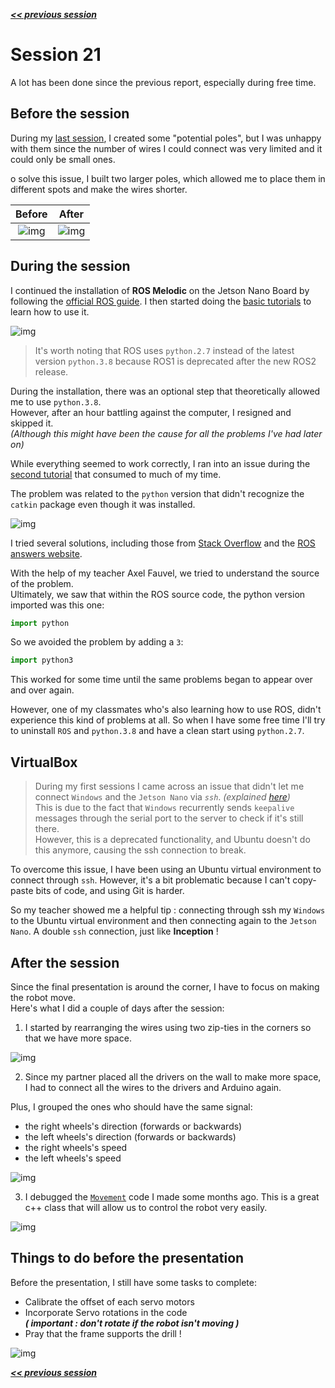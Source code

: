 ***[<< previous session](session20.md)***
 <!-- | [next session >>](session22.md)*** -->

# Session 21

A lot has been done since the previous report, especially during free time.

## Before the session

During my [last session](./session20.md/#electronics), I created some "potential poles", but I was unhappy with them since the number of wires I could connect was very limited and it could only be small ones.  

o solve this issue, I built two larger poles, which allowed me to place them in different spots and make the wires shorter.

|Before|After|
|:---:|:---:|
|![img](../../Documentation/Images/potential_before.jpg)|![img](../../Documentation/Images/potential.jpeg)|

## During the session

I continued the installation of **ROS Melodic** on the Jetson Nano Board by following the [official ROS guide](http://wiki.ros.org/melodic/Installation/Ubuntu).
I then started doing the [basic tutorials](http://wiki.ros.org/ROS/Tutorials) to learn how to use it.

![img](../../Documentation/Images/session21_1.png)

>It's worth noting that ROS uses `python.2.7` instead of the latest version `python.3.8` because ROS1 is deprecated after the new ROS2 release.  

During the installation, there was an optional step that theoretically allowed me to use `python.3.8`.  
However, after an hour battling against the computer, I resigned and skipped it.  
*(Although this might have been the cause for all the problems I've had later on)*

While everything seemed to work correctly, I ran into an issue during the [second tutorial](http://wiki.ros.org/ROS/Tutorials/InstallingandConfiguringROSEnvironment) that consumed to much of my time.  

The problem was related to the `python` version that didn't recognize the `catkin` package even though it was installed.

![img](../../Documentation/Images/session21_5.png)

I tried several solutions, including those from [Stack Overflow](https://stackoverflow.com/questions/43024337/why-this-error-when-i-try-to-create-workspaces-in-ros) and the [ROS answers website](https://answers.ros.org/question/329877/i-have-followed-all-the-command-to-install-ros-melodic-in-ubuntu-bionic-but-stucked-at-setting-up-environment-variables/).

With the help of my teacher Axel Fauvel, we tried to understand the source of the problem.  
Ultimately, we saw that within the ROS source code, the python version imported was this one:

```python
import python
```

So we avoided the problem by adding a `3`:

```python
import python3
```

This worked for some time until the same problems began to appear over and over again.

However, one of my classmates who's also learning how to use ROS, didn't experience this kind of problems at all. So when I have some free time I'll try to uninstall `ROS` and `python.3.8` and have a clean start using `python.2.7`.  

## VirtualBox  

> During my first sessions I came across an issue that didn't let me connect `Windows` and the `Jetson Nano` via *`ssh`*. *(explained [here](https://unix.stackexchange.com/questions/602518/ssh-connection-client-loop-send-disconnect-broken-pipe-or-connection-reset))*  
> This is due to the fact that `Windows` recurrently sends `keepalive` messages through the serial port to the server to check if it's still there.  
> However, this is a deprecated functionality, and Ubuntu doesn't do this anymore, causing the ssh connection to break.

To overcome this issue, I have been using an Ubuntu virtual environment to connect through `ssh`. However, it's a bit problematic because I can't copy-paste bits of code, and using Git is harder.

So my teacher showed me a helpful tip : connecting through ssh my `Windows` to the Ubuntu virtual environment and then connecting again to the `Jetson Nano`. A double `ssh` connection, just like **Inception** !

## After the session

Since the final presentation is around the corner, I have to focus on making the robot move.  
Here's what I did a couple of days after the session:  

1. I started by rearranging the wires using two zip-ties in the corners so that we have more space.

![img](../../Documentation/Images/zip-tie.jpeg)

2. Since my partner placed all the drivers on the wall to make more space, I had to connect all the wires to the drivers and Arduino again.  

Plus, I grouped the ones who should have the same signal:

- the right wheels's direction (forwards or backwards)
- the left wheels's direction (forwards or backwards)
- the right wheels's speed
- the left wheels's speed

![img](../../Documentation/Images/group-wires.jpeg)

3. I debugged the [`Movement`](../../Code/Movement/WheelController.h) code I made some months ago. This is a great c++ class that will allow us to control the robot very easily.

![img](../../Documentation/Images/session21_7.gif)

## Things to do before the presentation

Before the presentation, I still have some tasks to complete:

- Calibrate the offset of each servo motors
- Incorporate Servo rotations in the code  
***( important : don't rotate if the robot isn't moving )***
- Pray that the frame supports the drill !

![img](../../Documentation/Images/CABLES.jpeg)

***[<< previous session](session20.md)***
 <!-- | [next session >>](session22.md)*** -->